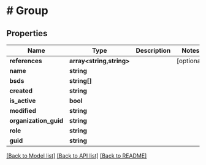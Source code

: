# # Group

## Properties

Name | Type | Description | Notes
------------ | ------------- | ------------- | -------------
**references** | **array<string,string>** |  | [optional]
**name** | **string** |  |
**bsds** | **string[]** |  |
**created** | **string** |  |
**is_active** | **bool** |  |
**modified** | **string** |  |
**organization_guid** | **string** |  |
**role** | **string** |  |
**guid** | **string** |  |

[[Back to Model list]](../../README.md#models) [[Back to API list]](../../README.md#endpoints) [[Back to README]](../../README.md)
